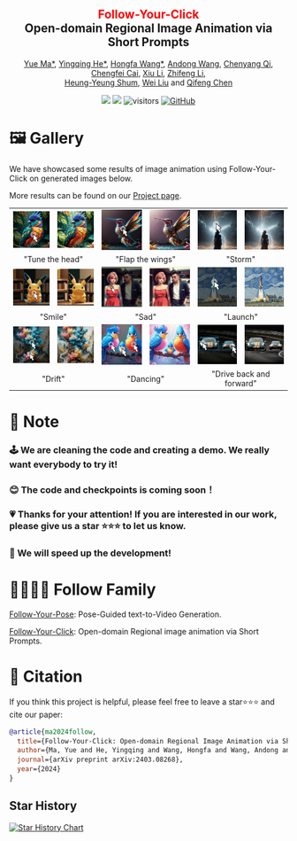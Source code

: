 <div align="center">
<h2><font color="red"> Follow-Your-Click </font></center> <br> <center>Open-domain Regional Image Animation via Short Prompts</h2>

[Yue Ma*](https://mayuelala.github.io/), [Yingqing He*](https://github.com/YingqingHe), [Hongfa Wang*](https://github.com/mayuelala/FollowYourClick), [Andong Wang](https://github.com/mayuelala/FollowYourClick), [Chenyang Qi](https://chenyangqiqi.github.io/), [Chengfei Cai](https://github.com/mayuelala/FollowYourClick), [Xiu Li](https://scholar.google.com/citations?user=Xrh1OIUAAAAJ&hl=zh-CN), [Zhifeng Li](https://scholar.google.com/citations?view_op=list_works&hl=zh-CN&hl=zh-CN&user=VTrRNN4AAAAJ&sortby=pubdate),  
[Heung-Yeung Shum](https://scholar.google.com.hk/citations?user=9akH-n8AAAAJ&hl=en), [Wei Liu](https://scholar.google.com/citations?user=AjxoEpIAAAAJ&hl=zh-CN) and [Qifeng Chen](https://cqf.io)

<a href='https://arxiv.org/abs/2403.08268'><img src='https://img.shields.io/badge/ArXiv-2403.08268-red'></a> 
<a href='https://follow-your-click.github.io/'><img src='https://img.shields.io/badge/Project-Page-Green'></a>  ![visitors](https://visitor-badge.laobi.icu/badge?page_id=mayuelala.FollowYourClick&left_color=green&right_color=red)  [![GitHub](https://img.shields.io/github/stars/mayuelala/FollowYourClick?style=social)](https://github.com/mayuelala/FollowYourClick) 
</div>


# 🖼 Gallery

We have showcased some results of image animation using Follow-Your-Click on generated images below.

More results can be found on our [Project page](https://follow-your-click.github.io/).

<table>
  <tr>
    <td><img src="animation/teaser/1/1.jpg" alt="Image 1"></td>
    <td><img src="animation/teaser/1/1.gif" alt="Animation 1"></td>
    <td><img src="animation/teaser/8/图片2.jpg" alt="Image 2"></td>
    <td><img src="animation/teaser/8/8.gif" alt="Animation 1"></td>
    <td><img src="animation/teaser/storm/图片3.jpg" alt="Image 3"></td>
    <td><img src="animation/teaser/storm/storm.gif" alt="Animation 1"></td>
  </tr>
  <tr>
    <td colspan="2"><center>"Tune the head"</center></td>
    <td colspan="2"><center>"Flap the wings"</center></td>
    <td colspan="2"><center>"Storm"</center></td>
  </tr>
  <tr>
    <td><img src="animation/teaser/3/图片4.jpg" alt="Image 1"></td>
    <td><img src="animation/teaser/3/3.gif" alt="Animation 1"></td>
    <td><img src="animation/teaser/cry/图片5.jpg" alt="Image 2"></td>
    <td><img src="animation/teaser/cry/OFC_16.gif" alt="Animation 1"></td>
    <td><img src="animation/teaser/2/图片6.jpg" alt="Image 3"></td>
    <td><img src="animation/teaser/2/2.gif" alt="Animation 1"></td>
  </tr>
  <tr>
    <td colspan="2"><center>"Smile"</center></td>
    <td colspan="2"><center>"Sad"</center></td>
    <td colspan="2"><center>"Launch"</center></td>
  </tr>
  <tr>
    <td><img src="animation/teaser/7/图片7.jpg" alt="Image 1"></td>
    <td><img src="animation/teaser/7/7.gif" alt="Animation 1"></td>
    <td><img src="animation/teaser/5/图片8.jpg" alt="Image 2"></td>
    <td><img src="animation/teaser/5/5.gif" alt="Animation 1"></td>
    <td><img src="animation/teaser/6/图片9.jpg" alt="Image 3"></td>
    <td><img src="animation/teaser/6/6.gif" alt="Animation 1"></td>
  </tr>
  <tr>
    <td colspan="2"><center>"Drift"</center></td>
    <td colspan="2"><center>"Dancing"</center></td>
    <td colspan="2"><center>"Drive back and forward"</center></td>
  </tr>
</table>


# 📍 Note  
### 🕹 We are cleaning the code and creating a demo. We really want everybody to try it! 
### 😊 The code and checkpoints is coming soon！
### 💗 Thanks for your attention! If you are interested in our work, please give us a star ⭐️⭐️⭐ to let us know.
### 🚀 We will speed up the development! 


# 👨‍👩‍👧‍👦 Follow Family
[Follow-Your-Pose](https://github.com/mayuelala/FollowYourPose): Pose-Guided text-to-Video Generation.

[Follow-Your-Click](https://github.com/mayuelala/FollowYourClick): Open-domain Regional image animation via Short Prompts.
  

# 🎼 Citation 
If you think this project is helpful, please feel free to leave a star⭐️⭐️⭐️ and cite our paper:
```bibtex
@article{ma2024follow,
  title={Follow-Your-Click: Open-domain Regional Image Animation via Short Prompts},
  author={Ma, Yue and He, Yingqing and Wang, Hongfa and Wang, Andong and Qi, Chenyang and Cai, Chengfei and Li, Xiu and Li, Zhifeng and Shum, Heung-Yeung and Liu, Wei and others},
  journal={arXiv preprint arXiv:2403.08268},
  year={2024}
}
``` 

## Star History

[![Star History Chart](https://api.star-history.com/svg?repos=mayuelala/FollowYourClick&type=Date)](https://star-history.com/#mayuelala/FollowYourClick&Date)
